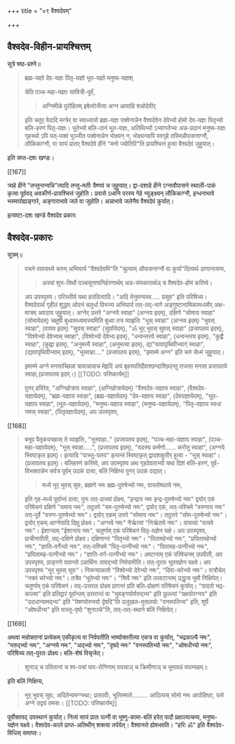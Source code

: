+++
title = "०९ वैश्वदेवम्"

+++
## वैश्वदेव-विहीन-प्रायश्चित्तम्

सूत्रे षष्ठ-प्रश्ने॥ 

> ब्रह्म-यज्ञो देव-यज्ञः पितृ-यज्ञो भूत-यज्ञो मनुष्य-यज्ञश्
>
> चेति पञ्च-महा-यज्ञाः सावित्री-पूर्वं, 
>
>> अग्निमीळे पुरोहितम् इषेत्वोर्जेत्वा अग्न आयाहि शन्नोदेवीर् 
>
> इति चतुर् वेदादि मन्त्रेर् वा स्वाध्यायो ब्रह्म-यज्ञः पक्वेनान्नेन वैश्वदेवेन देवेभ्यो होमो देव-यज्ञः पितृभ्यो बलि-हरणं पितृ-यज्ञः। भूतेभ्यो बलि-दानं भूत-यज्ञः, अतिथिभ्यो ऽभ्यागतेभ्यः अन्न-प्रदानं मनुष्य-यज्ञः गृहस्थो ऽपि यत्-पक्वं भुञ्जीत पक्वेनान्नेन भोक्ष्यन् न, भोक्ष्यन्यापि स्वगृहे तस्मिन्नौपासनाग्नौ, लौकिकाग्नौ, वा सायं प्रातर् वैश्वदेवे हीने "मनो ज्योतिरि"ति प्रायश्चित्तं हुत्वा वैश्वदेवं जुहुयात्। 

इति सप्त-दशः खण्डः। 

[[167]]

त्र्यहे हीने "तन्तुन्तन्वन्नि"त्यादि तन्तु-मतीः वैष्णवं च जुहुयात्। द्वा-दशाहे हीने ऽग्नावौपासने स्थाली-पाकं कृत्वा पूर्ववद् अवकीर्ण-प्रायश्चित्तं जुहोति। प्रवासे ऽध्वनि परस्य गेहे भ्युङ्क्ष्यन् लौकिकाग्नौ, इन्धनाभावे भस्मापोह्यङ्गारे, अङ्गाराभावे जले वा जुहोति। अन्नाभावे जलेनैव वैश्वदेवं कुर्यात्। 

इत्यष्टा-दशः खण्डे वैश्वदेव प्रकारः 

## वैश्वदेव-प्रकारः 

सूत्रम्॥ 

> पचने वावसथ्ये चरुम् अभिघार्य "वैश्वदेवमि"ति "चुल्याम् औपासनाग्नौ वा कुर्या"दित्यर्थः प्राणानायम्य, 
>
>> अस्यां शुभ-तिथौ पञ्चसूनाघनिर्हरणार्थम् अन्न-संस्कारार्थञ् च वैश्वदेव-होमं करिष्ये। 
>
> अप उपस्पृश्य। परिस्तीर्य यथा हतदित्यादि। "अदि तेनुमन्यस्व..... प्रसुव" इति परिषिच्य। वैश्वदेवार्थं गृहीतं शुद्धम् ओदनं चतुर्धा विभज्य अभिघार्य तत्-तद्-भागे अङ्गुष्टानामिकामध्यमैर् अक्ष-मात्रम् अवदाय जुहुयात्। अग्नेर् उत्तरे "अग्नये स्वाहा" (अग्नय इदम्), दक्षिणे "सोमाय स्वाहा" (सोमायेदम्) चक्षुषी बुध्वामध्यमास्यमिति बुध्वा तत्र व्याहृतिः "भूस् स्वाहा" (अग्नय इदम्) "भुवस् स्वाहा", (वायव इदम्) "सुवस् स्वाहा" (सूर्यायेदम्), "ॐ भूर् भुवस् सुवस् स्वाहा" (प्रजापतय इदम्), "विश्वेभ्यो देवेभ्यस् स्वाहा", (विश्वेभ्यो देवेभ्य इदम्), "धन्वन्तरये स्वाहा", (धन्वन्तरय इदम्), "कुह्वै स्वाहा", (कुह्वा इदम्), "अनुमत्यै स्वाहा", (अनुमत्या इदम्), द्या"यावापृथिवीभ्याग्ं स्वाहा", (द्यावापृथिवीभ्याम् इदम्), "भूस्वाहा...." (प्रजापतय इदम्), "इमाम्मे अग्न" इति चरुं सेध्मं जुहुयात्। 
>
> इमाम्मे अग्ने मनसाच्छिन्नां यावाचायाच मेहृदि अयं बृहस्पतिर्देवाश्छन्दाश्छिदन्तु राजसा मनसा प्रजापतये स्वाहा,(प्रजापतय इदम्।)
[[TODO: परिष्कार्यम्]]
>
> पुनर् हविरेव, "अग्निहोत्राय स्वाहा", (अग्निहोत्रायेदम्) "वैश्वदेव-यज्ञाय स्वाहा", (वैश्वदेव-यज्ञायेदम्), "ब्रह्म-यज्ञाय स्वाहा", (ब्रह्म-यज्ञायेदम्) "देव-यज्ञाय स्वाहा", (देवयज्ञायेदम्), "भूत-यज्ञाय स्वाहा", (भूत-यज्ञायेदम्), "मनुष्य-यज्ञाय स्वाहा", (मनुष्य-यज्ञायेदम्), "पितृ-यज्ञाय स्वधा नमस् स्वाहा", (पितृयज्ञायेदम्), अप उपस्पृश्य, 

[[168]]

> बभूव पैतृकयच्छास् ते व्याहृतिः, "भूस्वाहा.." (प्रजापतय इदम्), "पञ्च-महा-यज्ञाय स्वाहा", (पञ्च-महा-यज्ञायेदम्), "भूस् स्वाहा.....", (प्रजापतय इदम्), "यदस्य कर्मणो...... करोतु स्वाहा", (अग्नये स्विष्टकृत इदम्)। इत्यादि "वास्तु-पतय" इत्यन्तं स्विष्टकृत् द्वादशाहुतीर् हूत्वा - "भूस् स्वाहा"। (प्रजापतय इदम्)। बलिहरणं करिष्ये, अप उपस्पृश्य अथ गृहदेवताभ्यो यथा दिशं बलि-हरणं, पूर्व-विभक्तान्नेन सर्वत्र पूर्वम् उदकं दत्वा, बलिं निक्षिप्य पुनर् उदकं दद्यात्। 
>
>> मध्ये भूर् भुवस् सुवः, ब्रह्मणे नमः ब्रह्म-पुरुषेभ्यो नमः, वास्तोष्पतये नमः, 
>
> इति गृह-मध्ये पूर्वान्तं दत्वा, पुनः तत्-प्राच्यां प्रोक्ष्य, "इन्द्राय नमः इन्द्र-पुरुषेभ्यो नमः" द्वयोर् एकं परिषेचनं दक्षिणे "यमाय नमः", तदुत्तरे "यम-पुरुषेभ्यो नमः", द्वयोर् एकं, तत्-पश्चिमे "वरुणाय नमः" तत्-पूर्वे "वरुण-पुरुषेभ्यो नमः"। द्वयोर् एकम् उत्तरे "सोमाय नमः"। तदुत्तरे "सोम-पुरुषेभ्यो नमः"। द्वयोर् एकम् आग्नेयादि दिक्षु प्रोक्ष्य। "अग्नये नमः" नैर्ऋत्यां "निर्ऋतये नमः"। वायव्यां "वायवे नमः"। ईशान्याम् "ईशानाय नमः", चतुर्णाम् एकं परिषेचनं पितृ-यज्ञेन यक्षे। अप उपस्पृश्य, प्राचीनावीती, तद्-दक्षिणे प्रोक्ष्य। दक्षिणान्तं "पितृभ्यो नमः"। "पितामहेभ्यो नमः", "प्रपितामहेभ्यो नमः", "ज्ञाति-वर्गेभ्यो नमः", तत्-पश्चिमे "पितृ-पत्नीभ्यो नमः"। "पितामह-पत्नीभ्यो नमः", "प्रपितामह-पत्नीभ्यो नमः"। "ज्ञाति-वर्ग-पत्नीभ्यो नमः"। अष्टानाम् एकं परिषेचनम् उपवीती, अप उपस्पृश्य, प्राङ्गणे यावन्तो ऽन्नार्थिनः तावद्भ्यो निर्वपामीति। तत्-पुरतः भूतयज्ञेन यक्ष्ये। अप उपस्पृश्य "भूर् भुवस् सुवः"। निरूप्याकाशे "विश्वेभ्यो देवेभ्यो नमः", "दिवा-चरेभ्यो नमः"। रात्रौचेत् "नक्तं चरेभ्यो नमः"। तत्रैव "भूतेभ्यो नमः"। "श्रियै नमः" इति ललाटान्तम् उद्धृत्य भूमौ निक्षिपेत्। चतुर्णाम् एकं परिषेचनं। तद्-उत्तरतः प्रोक्ष्य प्रागन्तं प्रति बलि-प्रोक्षणं परिषेचनं कुर्यात्। "पादतो भद्र-काल्या" इति प्रतिद्वारं पूर्वान्तम् उत्तरान्तं वा "भुवङ्गयोर्मरुद्भ्य" इति छुल्ल्यां "पक्षयोरग्नय" इति "उदधान्यामद्भ्य" इति "पेषण्योरुभयो र्दृषदि"ति उलूखल-मुसलयोः "वनस्पतिभ्य" इति, शूर्पे "ओषधीभ्य" इति वास्तु-पृष्ठे "शुनाञ्चे"ति, तत्-तत्-स्थाने बलिं निक्षिपेत्। 

[[169]]

अथवा मन्रोक्तानां प्रत्येकम् एकीकृत्य वा निर्वपतीति भाष्योक्तरीत्या एकत्र वा कुर्यात्, "भद्रकाल्यै नमः", "मरुद्भ्यो नमः", "अग्नये नमः", "अद्भ्यो नमः", "दृषदे नमः" "वनस्पतिभ्यो नमः", "ओषधीभ्यो नमः", परिषिच्य तत्-पुरतः प्रोक्ष्य। बलि-शेषं विसृजेत्। 

> शुनाञ् च पतितानां च श्व-पचां पाप-रोगिणाम् 
वयसाञ् च क्रिमीणाञ् च भूमावन्नं वपाम्यहम्॥ 

इति बलिं निक्षिप्य, 

> भूर् भुवस् सुवः, अदितेन्वमग्ग्स्थाः; प्रासावीः, भूतिस्माते......... आदित्यस् सोमो नमः आपोहिष्ठा, यत्ते अग्ने उद्वयं तमसः। 
[[TODO: परिष्कार्यम्]]

पूर्वोक्तवद् उपस्थानं कुर्यात्। नित्यं सायं प्रातः पत्नी वा भूष्णु-कामा-बलिं हरेत् पादौ प्रक्षाल्याचम्य, मनुष्य-यज्ञेन यक्ष्ये। वैश्वदेव-काले प्राप्त-अतिथीन् शक्त्या तर्पयेत्। वैश्वानरो ह्येषभवति। "हरिः ॐ" इति वैश्वदेव-विधिस् समाप्तः। 